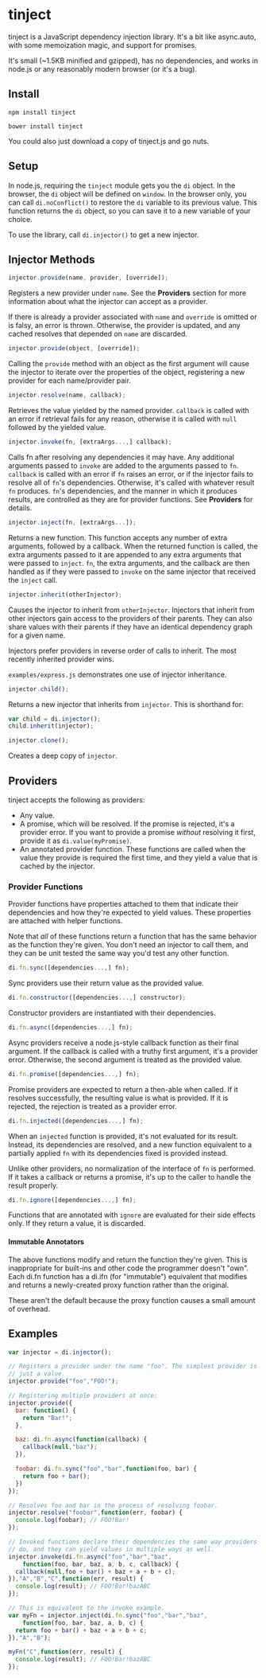 tinject
=======

tinject is a JavaScript dependency injection library. It's a bit like
async.auto, with some memoization magic, and support for promises.

It's small (~1.5KB minified and gzipped), has no dependencies, and works
in node.js or any reasonably modern browser (or it's a bug).

Install
-------

```
npm install tinject
```
```
bower install tinject
```

You could also just download a copy of tinject.js and go nuts.

Setup
-----

In node.js, requiring the `tinject` module gets you the `di` object. In
the browser, the `di` object will be defined on `window`. In the browser
only, you can call `di.noConflict()` to restore the `di` variable to its
previous value. This function returns the `di` object, so you can save
it to a new variable of your choice.

To use the library, call `di.injector()` to get a new injector.

Injector Methods
----------------

```js
injector.provide(name, provider, [override]);
```
Registers a new provider under `name`. See the **Providers** section for
more information about what the injector can accept as a provider.

If there is already a provider associated with `name` and `override` is
omitted or is falsy, an error is thrown. Otherwise, the provider is
updated, and any cached resolves that depended on `name` are discarded.

```js
injector.provide(object, [override]);
```
Calling the `provide` method with an object as the first argument will
cause the injector to iterate over the properties of the object,
registering a new provider for each name/provider pair.

```js
injector.resolve(name, callback);
```
Retrieves the value yielded by the named provider. `callback` is called
with an error if retrieval fails for any reason, otherwise it is called
with `null` followed by the yielded value.

```js
injector.invoke(fn, [extraArgs...,] callback);
```
Calls fn after resolving any dependencies it may have. Any additional
arguments passed to `invoke` are added to the arguments passed to `fn`.
`callback` is called with an error if `fn` raises an error, or if the
injector fails to resolve all of `fn`'s dependencies. Otherwise, it's
called with whatever result `fn` produces. `fn`'s dependencies, and the
manner in which it produces results, are controlled as they are for
provider functions. See **Providers** for details.

```js
injector.inject(fn, [extraArgs...]);
```
Returns a new function. This function accepts any number of extra
arguments, followed by a callback. When the returned function is
called, the extra arguments passed to it are appended to any extra
arguments that were passed to `inject`. `fn`, the extra arguments, and
the callback are then handled as if they were passed to `invoke` on the
same injector that received the `inject` call.

```js
injector.inherit(otherInjector);
```
Causes the injector to inherit from `otherInjector`. Injectors that
inherit from other injectors gain access to the providers of their
parents. They can also share values with their parents if they have an
identical dependency graph for a given name.

Injectors prefer providers in reverse order of calls to inherit. The
most recently inherited provider wins.

`examples/express.js` demonstrates one use of injector inheritance.

```js
injector.child();
```
Returns a new injector that inherits from `injector`. This is shorthand
for:
```js
var child = di.injector();
child.inherit(injector);
```

```js
injector.clone();
```
Creates a deep copy of `injector`.

Providers
---------

tinject accepts the following as providers:

* Any value.
* A promise, which will be resolved. If the promise is rejected, it's a
  provider error. If you want to provide a promise *without* resolving
  it first, provide it as `di.value(myPromise)`.
* An annotated provider function. These functions are called when the
  value they provide is required the first time, and they yield a value
  that is cached by the injector.

### Provider Functions

Provider functions have properties attached to them that indicate their
dependencies and how they're expected to yield values. These properties
are attached with helper functions.

Note that *all* of these functions return a function that has the same
behavior as the function they're given. You don't need an injector to
call them, and they can be unit tested the same way you'd test any other
function.

```js
di.fn.sync([dependencies...,] fn);
```
Sync providers use their return value as the provided value.

```js
di.fn.constructor([dependencies...,] constructor);
```
Constructor providers are instantiated with their dependencies.

```js
di.fn.async([dependencies...,] fn);
```
Async providers receive a node.js-style callback function as their final
argument. If the callback is called with a truthy first argument, it's a
provider error. Otherwise, the second argument is treated as the
provided value.

```js
di.fn.promise([dependencies...,] fn);
```
Promise providers are expected to return a then-able when called. If it
resolves successfully, the resulting value is what is provided. If it is
rejected, the rejection is treated as a provider error.

```js
di.fn.injected([dependencies...,] fn);
```
When an `injected` function is provided, it's not evaluated for its
result. Instead, its dependencies are resolved, and a new function
equivalent to a partially applied `fn` with its dependencies fixed is
provided instead.

Unlike other providers, no normalization of the interface of `fn` is
performed. If it takes a callback or returns a promise, it's up to the
caller to handle the result properly.

```js
di.fn.ignore([dependencies...,] fn);
```
Functions that are annotated with `ignore` are evaluated for their side
effects only. If they return a value, it is discarded.

#### Immutable Annotators

The above functions modify and return the function they're given. This
is inappropriate for built-ins and other code the programmer doesn't
"own". Each di.fn function has a di.ifn (for "immutable") equivalent
that modifies and returns a newly-created proxy function rather than the
original.

These aren't the default because the proxy function causes a small
amount of overhead.

Examples
--------

```js
var injector = di.injector();

// Registers a provider under the name "foo". The simplest provider is
// just a value.
injector.provide("foo","FOO!");

// Registering multiple providers at once:
injector.provide({
  bar: function() {
    return "Bar!";
  },

  baz: di.fn.async(function(callback) {
    callback(null,"baz");
  }),

  foobar: di.fn.sync("foo","bar",function(foo, bar) {
    return foo + bar();
  })
});

// Resolves foo and bar in the process of resolving foobar.
injector.resolve("foobar",function(err, foobar) {
  console.log(foobar); // FOO!Bar!
});

// Invoked functions declare their dependencies the same way providers
// do, and they can yield values in multiple ways as well.
injector.invoke(di.fn.async("foo","bar","baz",
    function(foo, bar, baz, a, b, c, callback) {
  callback(null,foo + bar() + baz + a + b + c);
}),"A","B","C",function(err, result) {
  console.log(result); // FOO!Bar!bazABC
});

// This is equivalent to the invoke example.
var myFn = injector.inject(di.fn.sync("foo","bar","baz",
    function(foo, bar, baz, a, b, c) {
  return foo + bar() + baz + a + b + c;
}),"A","B");

myFn("C",function(err, result) {
  console.log(result); // FOO!Bar!bazABC
});
```
